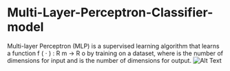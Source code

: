 # Multi-Layer-Perceptron-Classifier-model
Multi-layer Perceptron (MLP) is a supervised learning algorithm that learns a function f ( ⋅ ) : R m → R o by training on a dataset, where is the number of dimensions for input and is the number of dimensions for output.
![Alt Text](https://cdn.analyticsvidhya.com/wp-content/uploads/2020/02/ANN-Graph.gif)

